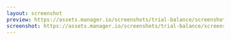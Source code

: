 ```yaml
---
layout: screenshot
preview: https://assets.manager.io/screenshots/trial-balance/screenshot-small.png
screenshot: https://assets.manager.io/screenshots/trial-balance/screenshot-large.png
---
```

